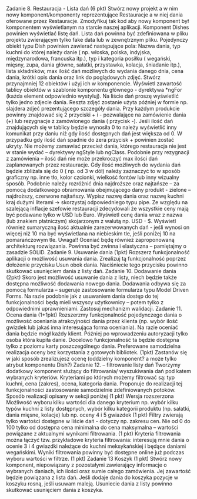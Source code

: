 Zadanie 8. Restauracja - Lista dań (6 pkt)
Stwórz nowy projekt a w nim nowy komponent/komponenty reprezentujące Restauracje 
a w niej dania oferowane przez Restauracje. Zmodyfikuj tak kod aby nowy komponent 
był komponentem wyświetlanym na starcie naszej aplikacji. Komponent Dishes powinien 
wyświetlać listę dań. Lista dań powinna być zdefiniowana w pliku projektu zwierającym 
tylko fake data lub w zewnętrznym pliku. Pojedynczy obiekt typu Dish powinien zawierać
następujące pola: Nazwa dania, typ kuchni do której należy danie ( np. włoska, polska, 
indyjska, międzynarodowa, francuska itp.), typ i kategoria posiłku ( wegański, mięsny, zupa, 
dania główne, sałatki, przystawka, kolacja, śniadanie itp.), lista składników, max ilość dań 
możliwych do wydania danego dnia, cena dania, krótki opis dania oraz link do poglądowych 
zdjęć. 
Stwórz przynajmniej 12 obiektów i użyj ich w komponencie. 
Wyświetl zawartość tablicy obiektów w szablonie komponentu głównego - dyrektywa 
*ngFor (każda element odpowiednio wystyluj). Na liście dań proszę wyświetlić tylko jedno 
zdjecie dania. Reszta zdjęć zostanie użyta później w formie np. slajdera zdjeć
prezentującego szczegóły dania. Przy każdym produkcie powinny znajdować się 2 
przyciski + i - pozwalające na zamówienie dania (+) lub rezygnacje z zamówionego dania 
( przycisk -). 
Jeśli ilość dań znajdujących się w tablicy będzie wynosiła 0 to należy wyświetlić inny 
komunikat przy daniu niż gdy ilość dostępnych dań jest większa od 0. W przypadku gdy 
ilość dań spadnie do zera przycisk + powinien zostać ukryty. Nie możemy zamawiać 
przecież dania, którego restauracja nie jest w stanie wydać – dyrektywy ngStyle lub ngClass. 
Podobnie przy rezygnacji z zamówienia – ilość dań nie może przekroczyć max ilości dań 
zaplanowanych przez restauracje. 
Gdy ilość możliwych do wydania dań będzie zbliżała się do 0 ( np. od 3 w dół) należy 
zaznaczyć to w sposób graficzny np. inne tło, kolor czcionki, wielkość fontów lub inny 
wizualny sposób. Podobnie należy rozróżnić dnia najdroższe oraz najtańsze – za pomocą 
dodatkowego obramowania obejmującego dany produkt - zielone – najdroższy, czerwone 
najtańszy. 
Wypisz nazwę dania oraz nazwę kuchni kraj dużymi literami -> skorzystaj 
odpowiedniego typu pipe. 
Ze względu na szalejącą inflacje szefowie restauracji zdecydowali że wszystkie ceny mają
być podawane tylko w USD lub Euro. Wyświetl cenę dania wraz z nazwa (lub znakiem 
płatniczym) skojarzonym z walutą np. USD - $. 
Wyświetl również sumaryczną ilość aktualnie zarezerwowanych dań - jeśli wynosi on więcej 
niż 10 ma być wyświetlana na niebieskim tle, jeśli poniżej 10 na pomarańczowym tle. 
Uwaga!! Oceniać będę również zaproponowaną architekturę rozwiązania. Powinna być
zwinna i elastyczna – pamiętajmy o zasadzie SOLID. 
Zadanie 9. Usuwanie dania (1pkt) 
Rozszerz funkcjonalność aplikacji o możliwość usuwania dania. Zrealizuj tą funkcjonalność
poprzez dołożenie przycisku Usun obok dania. Naciśniecie tego przycisku powinno 
skutkować usunięciem dania z listy dań. 
Zadanie 10. Dodawanie dania (2pkt) 
Skoro jest możliwość usuwanie dania z listy, niech będzie także dostępna możliwość
dodawania nowego dania. Dodawania odbywa się za pomocą formularza – sugeruje 
zastosowanie formularza typu Model Driven Forms. Na razie podobnie jak z usuwaniem 
dania dostęp do tej funkcjonalności będą mieli wszyscy użytkownicy – potem tylko z 
odpowiednimi uprawnieniami. Zastosuj mechanizm walidacji. 
Zadanie 11. Ocena dania (1+1pkt) 
Rozszerzmy funkcjonalność pojedynczego dania o możliwość oceniania atrakcyjności 
dania przez klienta (np. wybór ilość gwizdek lub jakaś inna interesująca forma oceniania). 
Na razie oceniać dania będzie mógł każdy klient. Później po wprowadzeniu autoryzacji 
tylko osoba która kupiła danie. Docelowo funkcjonalność ta będzie dostępna tylko z 
poziomu karty poszczególnego dania. Preferowane samodzielna realizacja oceny bez 
korzystania z gotowych bibliotek. (1pkt) 
Zastanów się w jaki sposób zrealizujesz ocenę (oddzielny komponent? a może tylko 
atrybut komponentu Dish?) 
Zadanie 12. – filtrowanie listy dań 
Tworzymy dodatkowy komponent służący do filtrowania/ wyszukiwania dań pod katem 
wybranych kryteriów. Kryteriami po których możemy filtrować są: typ kuchni, cena (zakres), 
ocena, kategoria dania. Proponuje do realizacji tej funkcjonalności zastosowanie 
samodzielnie zdefiniowanych potoków. Sposób realizacji opisany w sekcji poniżej (1 pkt) 
Wersja rozszerzona 
Możliwość wyboru kilku wartości dla danego kryterium np. wybór kilku typów kuchni z 
listy dostępnych, wybór kilku kategorii produktu (np. sałatki, dania mięsne, kolacje) lub 
np. oceny 4 i 5 gwiazdek (1 pkt) 
Filtry zwierają tylko wartości dostępne w liście dań - dotyczy np. zakresu cen. Nie od 0 
do 100 tylko od dostępna cena minimalna do cena maksymalna – wartości powiązane 
z aktualnymi wynikami filtrowania. (1 pkt) 
Kryteria filtrowania można łączyć tzw. przykładowe kryteria filtrowania: interesują mnie 
dania o ocenie 3 i 4 gwiazdki należące do kuchni meksykańskiej i będące daniami 
wegańskimi. Wyniki filtrowania powinny być dostępne online już podczas wyboru wartości 
w filtrze. (1 pkt) 
Zadanie 13 Koszyk (1 pkt) 
Stwórz nowy komponent, niepowiązany z pozostałymi zawierający informacje o 
wybranych daniach, ich ilości oraz sumie całego zamówienia. Jej zawartość będzie 
powiązana z lista dań. Jeśli dodaje dania do koszyka pozycje w koszyku rosną, jeśli 
usuwam maleją. Usuniecie dania z listy powinno skutkować usunięciem dania z koszyka. 